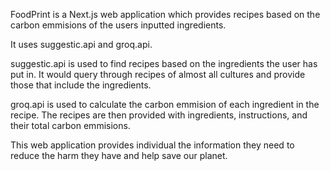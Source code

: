 FoodPrint is a Next.js web application which provides recipes based on the carbon emmisions of the users inputted ingredients.

It uses suggestic.api and groq.api. 

suggestic.api is used to find recipes based on the ingredients the user has put in. It would query through recipes of almost all cultures and provide those that include the ingredients.

groq.api is used to calculate the carbon emmision of each ingredient in the recipe. The recipes are then provided with ingredients, instructions, and their total carbon emmisions.

This web application provides individual the information they need to reduce the harm they have and help save our planet.
